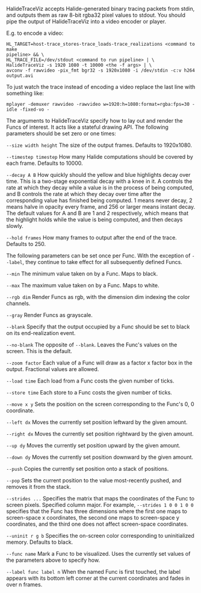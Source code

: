 HalideTraceViz accepts Halide-generated binary tracing packets from stdin, and
outputs them as raw 8-bit rgba32 pixel values to stdout. You should pipe the
output of HalideTraceViz into a video encoder or player.

E.g. to encode a video:

```
HL_TARGET=host-trace_stores-trace_loads-trace_realizations <command to make
pipeline> && \
HL_TRACE_FILE=/dev/stdout <command to run pipeline> | \
HalideTraceViz -s 1920 1080 -t 10000 <the -f args> | \
avconv -f rawvideo -pix_fmt bgr32 -s 1920x1080 -i /dev/stdin -c:v h264 output.avi
```

To just watch the trace instead of encoding a video replace the last line with
something like:

```
mplayer -demuxer rawvideo -rawvideo w=1920:h=1080:format=rgba:fps=30 -idle -fixed-vo -
```

The arguments to HalideTraceViz specify how to lay out and render the Funcs of
interest. It acts like a stateful drawing API. The following parameters should
be set zero or one times:

`--size width height` The size of the output frames. Defaults to 1920x1080.

`--timestep timestep` How many Halide computations should be covered by each
frame. Defaults to 10000.

`--decay A B` How quickly should the yellow and blue highlights decay over time.
This is a two-stage exponential decay with a knee in it. A controls the rate at
which they decay while a value is in the process of being computed, and B
controls the rate at which they decay over time after the corresponding value
has finished being computed. 1 means never decay, 2 means halve in opacity every
frame, and 256 or larger means instant decay. The default values for A and B are
1 and 2 respectively, which means that the highlight holds while the value is
being computed, and then decays slowly.

`--hold frames` How many frames to output after the end of the trace. Defaults
to 250.

The following parameters can be set once per Func. With the exception of `--label`,
they continue to take effect for all subsequently defined Funcs.

`--min` The minimum value taken on by a Func. Maps to black.

`--max` The maximum value taken on by a Func. Maps to white.

`--rgb dim` Render Funcs as rgb, with the dimension dim indexing the color
channels.

`--gray` Render Funcs as grayscale.

`--blank` Specify that the output occupied by a Func should be set to black on
its end-realization event.

`--no-blank` The opposite of `--blank`. Leaves the Func's values on the screen.
This is the default.

`--zoom factor` Each value of a Func will draw as a factor x factor box in the
output. Fractional values are allowed.

`--load time` Each load from a Func costs the given number of ticks.

`--store time` Each store to a Func costs the given number of ticks.

`--move x y` Sets the position on the screen corresponding to the Func's 0, 0
coordinate.

`--left dx` Moves the currently set position leftward by the given amount.

`--right dx` Moves the currently set position rightward by the given amount.

`--up dy` Moves the currently set position upward by the given amount.

`--down dy` Moves the currently set position downward by the given amount.

`--push` Copies the currently set position onto a stack of positions.

`--pop` Sets the current position to the value most-recently pushed, and removes
it from the stack.

`--strides ...` Specifies the matrix that maps the coordinates of the Func to
screen pixels. Specified column major. For example, `--strides 1 0 0 1 0 0`
specifies that the Func has three dimensions where the first one maps to
screen-space x coordinates, the second one maps to screen-space y coordinates,
and the third one does not affect screen-space coordinates.

`--uninit r g b` Specifies the on-screen color corresponding to uninitialized
memory. Defaults to black.

`--func name` Mark a Func to be visualized. Uses the currently set values of the
parameters above to specify how.

`--label func label n` When the named Func is first touched, the label appears
with its bottom left corner at the current coordinates and fades in over n
frames.
